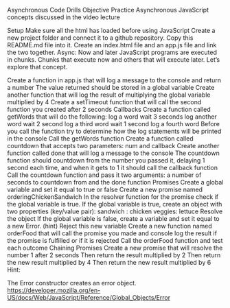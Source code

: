 Asynchronous Code Drills
Objective
Practice Asynchronous JavaScript concepts discussed in the video lecture

Setup
Make sure all the html has loaded before using JavaScript
Create a new project folder and connect it to a github repository. Copy this README.md file into it.
Create an index.html file and an app.js file and link the two together.
Async: Now and later
JavaScript programs are executed in chunks. Chunks that execute now and others that will execute later. Let’s explore that concept.

Create a function in app.js that will log a message to the console and return a number
The value returned should be stored in a global variable
Create another function that will log the result of multiplying the global variable multiplied by 4
Create a setTimeout function that will call the second function you created after 2 seconds
Callbacks
Create a function called getWords that will do the following:
log a word
wait 3 seconds
log another word
wait 2 second
log a third word
wait 1 second
log a fourth word
Before you call the function try to determine how the log statements will be printed in the console
Call the getWords function
Create a function called countdown that accepts two parameters: num and callback
Create another function called done that will log a message to the console
The countdown function should countdown from the number you passed it, delaying 1 second each time, and when it gets to 1 it should call the callback function
Call the countdown function and pass it two arguments: a number of seconds to countdown from and the done function
Promises
Create a global variable and set it equal to true or false
Create a new promise named orderingChickenSandwich
In the resolver function for the promise check if the global variable is true.
If the global variable is true, create an object with two properties (key/value pair):
sandwich : chicken
veggies: lettuce
Resolve the object
If the global variable is false, create a variable and set it equal to a new Error. (hint)
Reject this new variable
Create a new function named orderFood that will call the promise you made and console log the result if the promise is fulfilled or if it is rejected
Call the orderFood function and test each outcome
Chaining Promises
Create a new promise that will resolve the number 1 after 2 seconds
Then return the result multiplied by 2
Then return the new result multiplied by 4
Then return the new result multiplied by 6
Hint:

The Error constructor creates an error object. https://developer.mozilla.org/en-US/docs/Web/JavaScript/Reference/Global_Objects/Error